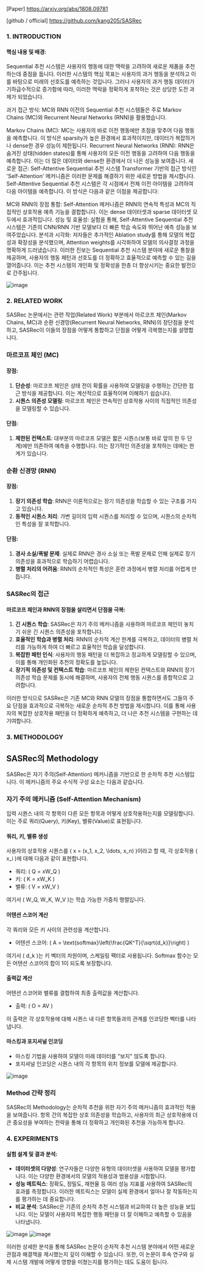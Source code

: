 
[Paper]
https://arxiv.org/abs/1808.09781

[github / official]
https://github.com/kang205/SASRec

### 1. INTRODUCTION

#### 핵심 내용 및 배경:
Sequential 추천 시스템은 사용자의 행동에 대한 맥락을 고려하여 새로운 제품을 추천하는데 중점을 둡니다. 이러한 시스템의 핵심 목표는 사용자의 과거 행동을 분석하고 이를 바탕으로 미래의 선호도를 예측하는 것입니다. 그러나 사용자의 과거 행동 데이터가 기하급수적으로 증가함에 따라, 이러한 맥락을 정확하게 포착하는 것은 상당한 도전 과제가 되었습니다.

과거 접근 방식: MC와 RNN
이전의 Sequential 추천 시스템들은 주로 Markov Chains (MC)와 Recurrent Neural Networks (RNN)을 활용했습니다.

Markov Chains (MC): MC는 사용자의 바로 이전 행동에만 초점을 맞추어 다음 행동을 예측합니다. 이 방식은 sparsity가 높은 환경에서 효과적이지만, 데이터가 복잡하거나 dense한 경우 성능이 제한됩니다.
Recurrent Neural Networks (RNN): RNN은 숨겨진 상태(hidden states)를 통해 사용자의 모든 이전 행동을 고려하여 다음 행동을 예측합니다. 이는 더 많은 데이터와 dense한 환경에서 더 나은 성능을 보여줍니다.
새로운 접근: Self-Attentive Sequential 추천 시스템
Transformer 기반의 접근 방식인 'Self-Attention' 메커니즘은 이러한 문제를 해결하기 위한 새로운 방법을 제시합니다. Self-Attentive Sequential 추천 시스템은 각 시점에서 전체 이전 아이템을 고려하여 다음 아이템을 예측합니다. 이 방식은 다음과 같은 이점을 제공합니다:

MC와 RNN의 장점 통합: Self-Attention 메커니즘은 RNN의 연속적 특성과 MC의 직접적인 상호작용 예측 기능을 결합합니다. 이는 dense 데이터셋과 sparse 데이터셋 모두에서 효과적입니다.
성능 및 효율성: 실험을 통해, Self-Attentive Sequential 추천 시스템은 기존의 CNN/RNN 기반 모델보다 더 빠른 학습 속도와 뛰어난 예측 성능을 보여주었습니다.
분석과 시각화: 저자들은 추가적인 Ablation study를 통해 모델의 복잡성과 확장성을 분석했으며, Attention weights를 시각화하여 모델의 의사결정 과정을 명확하게 드러냈습니다.
이러한 진보는 Sequential 추천 시스템 분야에 새로운 통찰을 제공하며, 사용자의 행동 패턴과 선호도를 더 정확하고 효율적으로 예측할 수 있는 길을 열어줍니다. 이는 추천 시스템의 개인화 및 정확성을 한층 더 향상시키는 중요한 발전으로 간주됩니다.

![image](https://github.com/CVKim/PaperReview/assets/90014998/67a33d5d-b2dd-44f6-b386-435cb3d935c9)


### 2. RELATED WORK
SASRec 논문에서는 관련 작업(Related Work) 부분에서 마르코프 체인(Markov Chains, MC)과 순환 신경망(Recurrent Neural Networks, RNN)의 장단점을 분석하고, SASRec이 이들의 장점을 어떻게 통합하고 단점을 어떻게 극복했는지를 설명합니다.

### 마르코프 체인 (MC)

#### 장점:
1. **단순성**: 마르코프 체인은 상태 전이 확률을 사용하여 모델링을 수행하는 간단한 접근 방식을 제공합니다. 이는 계산적으로 효율적이며 이해하기 쉽습니다.
2. **시퀀스 의존성 모델링**: 마르코프 체인은 연속적인 상호작용 사이의 직접적인 의존성을 모델링할 수 있습니다.

#### 단점:
1. **제한된 컨텍스트**: 대부분의 마르코프 모델은 짧은 시퀀스(보통 바로 앞의 한 두 단계)에만 의존하여 예측을 수행합니다. 이는 장기적인 의존성을 포착하는 데에는 한계가 있습니다.

### 순환 신경망 (RNN)

#### 장점:
1. **장기 의존성 학습**: RNN은 이론적으로는 장기 의존성을 학습할 수 있는 구조를 가지고 있습니다.
2. **동적인 시퀀스 처리**: 가변 길이의 입력 시퀀스를 처리할 수 있으며, 시퀀스의 순차적인 특성을 잘 포착합니다.

#### 단점:
1. **경사 소실/폭발 문제**: 실제로 RNN은 경사 소실 또는 폭발 문제로 인해 실제로 장기 의존성을 효과적으로 학습하기 어렵습니다.
2. **병렬 처리의 어려움**: RNN의 순차적인 특성은 훈련 과정에서 병렬 처리를 어렵게 만듭니다.

### SASRec의 접근

#### 마르코프 체인과 RNN의 장점을 살리면서 단점을 극복:
1. **긴 시퀀스 학습**: SASRec은 자기 주의 메커니즘을 사용하여 마르코프 체인이 놓치기 쉬운 긴 시퀀스 의존성을 포착합니다.
2. **효율적인 학습과 병렬 처리**: RNN의 순차적 계산 한계를 극복하고, 데이터의 병렬 처리를 가능하게 하여 더 빠르고 효율적인 학습을 달성합니다.
3. **복잡한 패턴 인식**: 사용자의 행동 패턴을 더 복잡하고 정교하게 모델링할 수 있으며, 이를 통해 개인화된 추천의 정확도를 높입니다.
4. **장기적 의존성 및 컨텍스트 학습**: 마르코프 체인의 제한된 컨텍스트와 RNN의 장기 의존성 학습 문제를 동시에 해결하며, 사용자의 전체 행동 시퀀스를 종합적으로 고려합니다.

이러한 방식으로 SASRec은 기존 MC와 RNN 모델의 장점을 통합하면서도 그들의 주요 단점을 효과적으로 극복하는 새로운 순차적 추천 방법을 제시합니다. 이를 통해 사용자의 복잡한 상호작용 패턴을 더 정확하게 예측하고, 더 나은 추천 시스템을 구현하는 데 기여합니다.

### 3. METHODOLOGY

## SASRec의 Methodology

SASRec은 자기 주의(Self-Attention) 메커니즘을 기반으로 한 순차적 추천 시스템입니다. 이 메커니즘의 주요 수식적 구성 요소는 다음과 같습니다.

### 자기 주의 메커니즘 (Self-Attention Mechanism)
입력 시퀀스 내의 각 항목이 다른 모든 항목과 어떻게 상호작용하는지를 모델링합니다. 이는 주로 쿼리(Query), 키(Key), 밸류(Value)로 표현됩니다.

#### 쿼리, 키, 밸류 생성
사용자의 상호작용 시퀀스를 \( x = (x_1, x_2, \ldots, x_n) \)이라고 할 때, 각 상호작용 \( x_i \)에 대해 다음과 같이 표현합니다.

- 쿼리: \( Q = xW_Q \)
- 키: \( K = xW_K \)
- 밸류: \( V = xW_V \)

여기서 \( W_Q, W_K, W_V \)는 학습 가능한 가중치 행렬입니다.

#### 어텐션 스코어 계산
각 쿼리와 모든 키 사이의 관련성을 계산합니다.

- 어텐션 스코어: \( A = \text{softmax}\left(\frac{QK^T}{\sqrt{d_k}}\right) \)

여기서 \( d_k \)는 키 벡터의 차원이며, 스케일링 팩터로 사용됩니다. Softmax 함수는 모든 어텐션 스코어의 합이 1이 되도록 보장합니다.

#### 출력값 계산
어텐션 스코어와 밸류를 결합하여 최종 출력값을 계산합니다.

- 출력: \( O = AV \)

이 출력은 각 상호작용에 대해 시퀀스 내 다른 항목들과의 관계를 인코딩한 벡터를 나타냅니다.

#### 마스킹과 포지셔널 인코딩
- 마스킹 기법을 사용하여 모델이 미래 데이터를 "보지" 않도록 합니다.
- 포지셔널 인코딩은 시퀀스 내의 각 항목의 위치 정보를 모델에 제공합니다.

![image](https://github.com/CVKim/PaperReview/assets/90014998/18a59134-c063-48e8-9070-027deee24f0c)


### Method 간략 정리
SASRec의 Methodology는 순차적 추천을 위한 자기 주의 메커니즘의 효과적인 적용을 보여줍니다. 항목 간의 복잡한 상호 의존성을 학습하고, 사용자의 최근 상호작용에 더 큰 중요성을 부여하는 전략을 통해 더 정확하고 개인화된 추천을 가능하게 합니다.


### 4. EXPERIMENTS

#### 실험 설계 및 결과 분석:
- **데이터셋의 다양성**: 연구자들은 다양한 유형의 데이터셋을 사용하여 모델을 평가합니다. 이는 다양한 환경에서의 모델의 적용성과 범용성을 시험합니다.
- **성능 메트릭스**: 정확도, 정밀도, 재현율 등 여러 성능 지표를 사용하여 SASRec의 효과를 측정합니다. 이러한 메트릭스는 모델이 실제 환경에서 얼마나 잘 작동하는지를 평가하는 데 중요합니다.
- **비교 분석**: SASRec은 기존의 순차적 추천 시스템과 비교하여 더 높은 성능을 보입니다. 이는 모델이 사용자의 복잡한 행동 패턴을 더 잘 이해하고 예측할 수 있음을 나타냅니다.

![image](https://github.com/CVKim/PaperReview/assets/90014998/a2522048-a1ec-4d6b-a33d-d04d2adeade5)
![image](https://github.com/CVKim/PaperReview/assets/90014998/1fb347f2-2bf2-4468-a333-dabfd71d5715)


이러한 상세한 분석을 통해 SASRec 논문이 순차적 추천 시스템 분야에서 어떤 새로운 관점과 해결책을 제시했는지 깊이 이해할 수 있습니다. 또한, 이 논문이 후속 연구와 실제 시스템 개발에 어떻게 영향을 미쳤는지를 평가하는 데도 도움이 됩니다.


